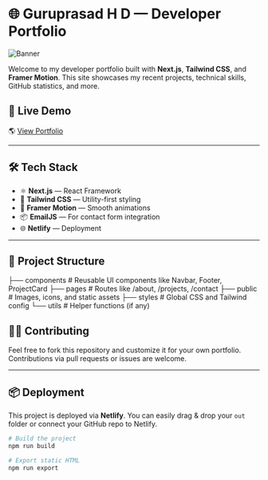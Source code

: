# 🌐 Guruprasad H D — Developer Portfolio

![Banner](https://github.com/guruprasad-hd178/portfolio/images/banner.png)

Welcome to my developer portfolio built with **Next.js**, **Tailwind CSS**, and **Framer Motion**. This site showcases my recent projects, technical skills, GitHub statistics, and more.

## 🚀 Live Demo

🌎 [View Portfolio](https://react-guruprasad-hd.com)

---

## 🛠️ Tech Stack

- ⚛️ **Next.js** — React Framework
- 🎨 **Tailwind CSS** — Utility-first styling
- 🧠 **Framer Motion** — Smooth animations
- 📦 **EmailJS** — For contact form integration
- 🌐 **Netlify** — Deployment

---

## 📁 Project Structure

├── components # Reusable UI components like Navbar, Footer, ProjectCard
├── pages # Routes like /about, /projects, /contact
├── public # Images, icons, and static assets
├── styles # Global CSS and Tailwind config
└── utils # Helper functions (if any)

## 🧑‍💻 Contributing

Feel free to fork this repository and customize it for your own portfolio. Contributions via pull requests or issues are welcome.

---

## 📦 Deployment

This project is deployed via **Netlify**. You can easily drag & drop your `out` folder or connect your GitHub repo to Netlify.

```bash
# Build the project
npm run build

# Export static HTML
npm run export
